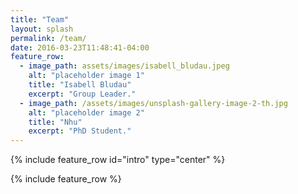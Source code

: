 ```yaml
---
title: "Team"
layout: splash
permalink: /team/
date: 2016-03-23T11:48:41-04:00
feature_row:
  - image_path: assets/images/isabell_bludau.jpeg
    alt: "placeholder image 1"
    title: "Isabell Bludau"
    excerpt: "Group Leader."
  - image_path: /assets/images/unsplash-gallery-image-2-th.jpg
    alt: "placeholder image 2"
    title: "Nhu"
    excerpt: "PhD Student."
---
```


{% include feature_row id="intro" type="center" %}

{% include feature_row %}
